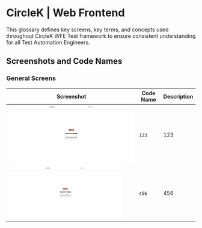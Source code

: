 # CircleK | Web Frontend

This glossary defines key screens, key terms, and concepts used throughout CircleK WFE Test
framework to ensure consistent understanding for all Test Automation Engineers.

## Screenshots and Code Names

### General Screens

| Screenshot                                                                                                                                                                                                                                                            | Code Name | Description |
|-----------------------------------------------------------------------------------------------------------------------------------------------------------------------------------------------------------------------------------------------------------------------|-----------|-------------|
| ![404-not-found-service-mastercard.jpg](images/404-not-found-service-mastercard.jpg)                                                                                                                                                                                  | `123`     | 123         |
| <a href="https://github.com/kamil-nowocin/test/blob/main/docs/images/404-not-found-service-mastercard.jpg"><img src="https://github.com/kamil-nowocin/test/blob/main/docs/images/404-not-found-service-mastercard.jpg" alt="verify-ubuntu-env-vars" width="300"/></a> | `456`     | 456         |